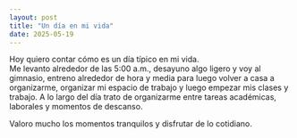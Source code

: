 ```yaml
---
layout: post
title: "Un día en mi vida"
date: 2025-05-19
---
```


Hoy quiero contar cómo es un día típico en mi vida.  
Me levanto alrededor de las 5:00 a.m., desayuno algo ligero y voy al gimnasio, entreno alrededor de hora y media para luego volver a casa a organizarme, organizar mi espacio de trabajo y luego empezar mis clases y trabajo. A lo largo del día trato de organizarme entre tareas académicas, laborales y momentos de descanso.  

Valoro mucho los momentos tranquilos y disfrutar de lo cotidiano.